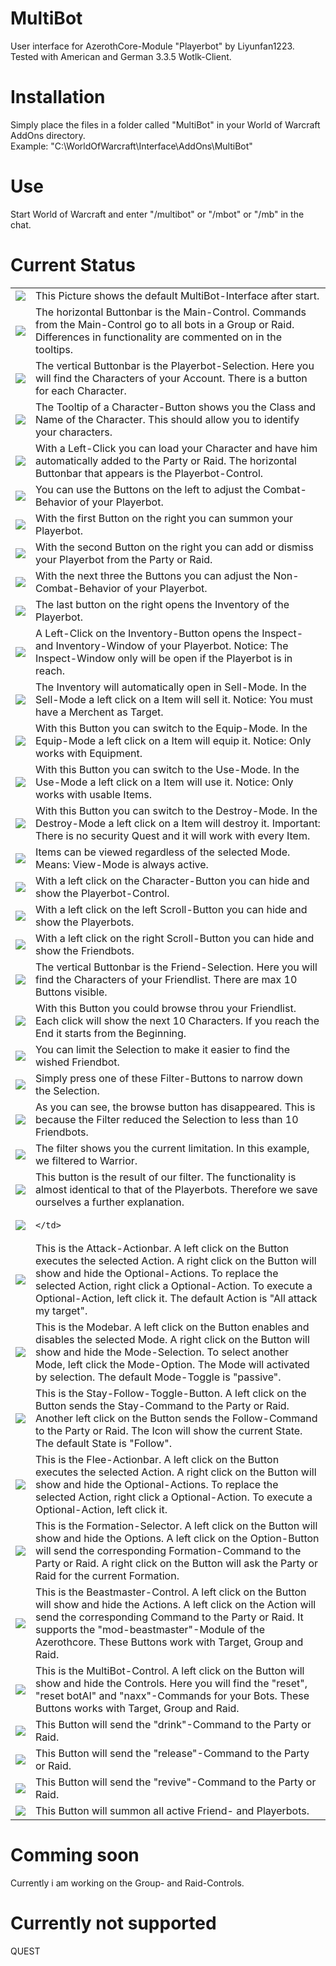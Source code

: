 # MultiBot
User interface for AzerothCore-Module "Playerbot" by Liyunfan1223.<br>
Tested with American and German 3.3.5 Wotlk-Client.
# Installation
Simply place the files in a folder called "MultiBot" in your World of Warcraft AddOns directory.<br>
Example: "C:\WorldOfWarcraft\Interface\AddOns\MultiBot"
# Use
Start World of Warcraft and enter "/multibot" or "/mbot" or "/mb" in the chat.
# Current Status
<table>
  <tr>
    <td><img src="https://github.com/Macx-Lio/MultiBot/blob/main/Screenshots/Handout-00-Start.png"></td>
    <td>
      This Picture shows the default MultiBot-Interface after start.
    </td>
  </tr>
  <tr>
    <td><img src="https://github.com/Macx-Lio/MultiBot/blob/main/Screenshots/Handout-00-Main-Control.png"></td>
    <td>
      The horizontal Buttonbar is the Main-Control.
      Commands from the Main-Control go to all bots in a Group or Raid.
      Differences in functionality are commented on in the tooltips.
    </td>
  </tr>
  <tr>
    <td><img src="https://github.com/Macx-Lio/MultiBot/blob/main/Screenshots/Handout-00-Playerbots.png"></td>
    <td>
      The vertical Buttonbar is the Playerbot-Selection.
      Here you will find the Characters of your Account.
      There is a button for each Character.
    </td>
  </tr>
  <tr>
    <td><img src="https://github.com/Macx-Lio/MultiBot/blob/main/Screenshots/Handout-00-Character-Info.png"></td>
    <td>
      The Tooltip of a Character-Button shows you the Class and Name of the Character.
      This should allow you to identify your characters.
    </td>
  </tr>
  <tr>
    <td><img src="https://github.com/Macx-Lio/MultiBot/blob/main/Screenshots/Handout-01-Playerbot-Online.png"></td>
    <td>
      With a Left-Click you can load your Character and have him automatically added to the Party or Raid.
      The horizontal Buttonbar that appears is the Playerbot-Control.
    </td>
  </tr>
  <tr>
    <td><img src="https://github.com/Macx-Lio/MultiBot/blob/main/Screenshots/Handout-01-Combat-Behaviour.png"></td>
    <td>
      You can use the Buttons on the left to adjust the Combat-Behavior of your Playerbot.
    </td>
  </tr>
  <tr>
    <td><img src="https://github.com/Macx-Lio/MultiBot/blob/main/Screenshots/Handout-01-Summon.png"></td>
    <td>
      With the first Button on the right you can summon your Playerbot.
    </td>
  </tr>
  <tr>
    <td><img src="https://github.com/Macx-Lio/MultiBot/blob/main/Screenshots/Handout-01-Group-And-Ungroup.png"></td>
    <td>
      With the second Button on the right you can add or dismiss your Playerbot from the Party or Raid.
    </td>
  </tr>
  <tr>
    <td><img src="https://github.com/Macx-Lio/MultiBot/blob/main/Screenshots/Handout-01-Non-Combat-Behaviour.png"></td>
    <td>
      With the next three the Buttons you can adjust the Non-Combat-Behavior of your Playerbot.
    </td>
  </tr>
  <tr>
    <td><img src="https://github.com/Macx-Lio/MultiBot/blob/main/Screenshots/Handout-01-Inventory.png"></td>
    <td>
      The last button on the right opens the Inventory of the Playerbot.
    </td>
  </tr>
  <tr>
    <td><img src="https://github.com/Macx-Lio/MultiBot/blob/main/Screenshots/Handout-02-Inspect-And-Inventory.png"></td>
    <td>
      A Left-Click on the Inventory-Button opens the Inspect- and Inventory-Window of your Playerbot.
      Notice: The Inspect-Window only will be open if the Playerbot is in reach.
    </td>
  </tr>
  <tr>
    <td><img src="https://github.com/Macx-Lio/MultiBot/blob/main/Screenshots/Handout-03-Sell-Mode.png"></td>
    <td>
      The Inventory will automatically open in Sell-Mode.
      In the Sell-Mode a left click on a Item will sell it.
      Notice: You must have a Merchent as Target.
    </td>
  </tr>
  <tr>
    <td><img src="https://github.com/Macx-Lio/MultiBot/blob/main/Screenshots/Handout-03-Equip-Mode.png"></td>
    <td>
      With this Button you can switch to the Equip-Mode.
      In the Equip-Mode a left click on a Item will equip it.
      Notice: Only works with Equipment.
    </td>
  </tr>
  <tr>
    <td><img src="https://github.com/Macx-Lio/MultiBot/blob/main/Screenshots/Handout-03-Use-Mode.png"></td>
    <td>
      With this Button you can switch to the Use-Mode.
      In the Use-Mode a left click on a Item will use it.
      Notice: Only works with usable Items.
    </td>
  </tr>
  <tr>
    <td><img src="https://github.com/Macx-Lio/MultiBot/blob/main/Screenshots/Handout-03-Destroy-Mode.png"></td>
    <td>
      With this Button you can switch to the Destroy-Mode.
      In the Destroy-Mode a left click on a Item will destroy it.
      Important: There is no security Quest and it will work with every Item.
    </td>
  </tr>
  <tr>
    <td><img src="https://github.com/Macx-Lio/MultiBot/blob/main/Screenshots/Handout-03-View-Mode.png"></td>
    <td>
      Items can be viewed regardless of the selected Mode.
      Means: View-Mode is always active.
    </td>
  </tr>
  <tr>
    <td><img src="https://github.com/Macx-Lio/MultiBot/blob/main/Screenshots/Handout-04-Hide-Playerbot-Control.png"></td>
    <td>
      With a left click on the Character-Button you can hide and show the Playerbot-Control.
    </td>
  </tr>
  <tr>
    <td><img src="https://github.com/Macx-Lio/MultiBot/blob/main/Screenshots/Handout-05-Hide-Playerbots.png"></td>
    <td>
      With a left click on the left Scroll-Button you can hide and show the Playerbots.
    </td>
  </tr>
  <tr>
    <td><img src="https://github.com/Macx-Lio/MultiBot/blob/main/Screenshots/Handout-06-Show-Friendbots.png"></td>
    <td>
      With a left click on the right Scroll-Button you can hide and show the Friendbots.
    </td>
  </tr>
  <tr>
    <td><img src="https://github.com/Macx-Lio/MultiBot/blob/main/Screenshots/Handout-06-Firendbots.png"></td>
    <td>
      The vertical Buttonbar is the Friend-Selection.
      Here you will find the Characters of your Friendlist.
      There are max 10 Buttons visible.
    </td>
  </tr>
  <tr>
    <td><img src="https://github.com/Macx-Lio/MultiBot/blob/main/Screenshots/Handout-06-Browse-Friendbots.png"></td>
    <td>
      With this Button you could browse throu your Friendlist.
      Each click will show the next 10 Characters.
      If you reach the End it starts from the Beginning.
    </td>
  </tr>
  <tr>
    <td><img src="https://github.com/Macx-Lio/MultiBot/blob/main/Screenshots/Handout-07-Filter-Selection.png"></td>
    <td>
      You can limit the Selection to make it easier to find the wished Friendbot.
    </td>
  </tr>
  <tr>
    <td><img src="https://github.com/Macx-Lio/MultiBot/blob/main/Screenshots/Handout-07-Filter-By-Classes.png"></td>
    <td>
      Simply press one of these Filter-Buttons to narrow down the Selection.
    </td>
  </tr>
  <tr>
    <td><img src="https://github.com/Macx-Lio/MultiBot/blob/main/Screenshots/Handout-08-No-Browse-Button.png"></td>
    <td>
      As you can see, the browse button has disappeared.
      This is because the Filter reduced the Selection to less than 10 Friendbots.
    </td>
  </tr>
  <tr>
    <td><img src="https://github.com/Macx-Lio/MultiBot/blob/main/Screenshots/Handout-08-Shows-Filter.png"></td>
    <td>
      The filter shows you the current limitation.
      In this example, we filtered to Warrior.
    </td>
  </tr>
  <tr>
    <td><img src="https://github.com/Macx-Lio/MultiBot/blob/main/Screenshots/Handout-08-Friendbot-Button.png"></td>
    <td>
      This button is the result of our filter.
      The functionality is almost identical to that of the Playerbots.
      Therefore we save ourselves a further explanation.
    </td>
  </tr>
  <tr>
    <td><img src="https://github.com/Macx-Lio/MultiBot/blob/main/Screenshots/Handout-09-Tank-Attack.png"></td>
    <td>
      
    </td>
  </tr>
  <tr>
    <td><img src="https://github.com/Macx-Lio/MultiBot/blob/main/Screenshots/Handout-09-Actionbar-Attack.png"></td>
    <td>
      This is the Attack-Actionbar.
      A left click on the Button executes the selected Action.
      A right click on the Button will show and hide the Optional-Actions.
      To replace the selected Action, right click a Optional-Action.
      To execute a Optional-Action, left click it.
      The default Action is "All attack my target".
    </td>
  </tr>
  <tr>
    <td><img src="https://github.com/Macx-Lio/MultiBot/blob/main/Screenshots/Handout-09-Modebar.png"></td>
    <td>
      This is the Modebar.
      A left click on the Button enables and disables the selected Mode.
      A right click on the Button will show and hide the Mode-Selection.
      To select another Mode, left click the Mode-Option.
      The Mode will activated by selection.
      The default Mode-Toggle is "passive".
    </td>
  </tr>
  <tr>
    <td><img src="https://github.com/Macx-Lio/MultiBot/blob/main/Screenshots/Handout-09-Stay-Follow.png"></td>
    <td>
      This is the Stay-Follow-Toggle-Button.
      A left click on the Button sends the Stay-Command to the Party or Raid.
      Another left click on the Button sends the Follow-Command to the Party or Raid.
      The Icon will show the current State.
      The default State is "Follow".
    </td>
  </tr>
  <tr>
    <td><img src="https://github.com/Macx-Lio/MultiBot/blob/main/Screenshots/Handout-09-Actionbar-Flee.png"></td>
    <td>
      This is the Flee-Actionbar.
      A left click on the Button executes the selected Action.
      A right click on the Button will show and hide the Optional-Actions.
      To replace the selected Action, right click a Optional-Action.
      To execute a Optional-Action, left click it.
    </td>
  </tr>
  <tr>
    <td><img src="https://github.com/Macx-Lio/MultiBot/blob/main/Screenshots/Handout-09-Formation.png"></td>
    <td>
      This is the Formation-Selector.
      A left click on the Button will show and hide the Options.
      A left click on the Option-Button will send the corresponding Formation-Command to the Party or Raid.
      A right click on the Button will ask the Party or Raid for the current Formation.
    </td>
  </tr>
  <tr>
    <td><img src="https://github.com/Macx-Lio/MultiBot/blob/main/Screenshots/Handout-09-Beastmaster.png"></td>
    <td>
      This is the Beastmaster-Control.
      A left click on the Button will show and hide the Actions.
      A left click on the Action will send the corresponding Command to the Party or Raid.
      It supports the "mod-beastmaster"-Module of the Azerothcore.
      These Buttons work with Target, Group and Raid.
    </td>
  </tr>
  <tr>
    <td><img src="https://github.com/Macx-Lio/MultiBot/blob/main/Screenshots/Handout-09-Control.png"></td>
    <td>
      This is the MultiBot-Control.
      A left click on the Button will show and hide the Controls.
      Here you will find the "reset", "reset botAI" and "naxx"-Commands for your Bots.
      These Buttons works with Target, Group and Raid.
    </td>
  </tr>
  <tr>
    <td><img src="https://github.com/Macx-Lio/MultiBot/blob/main/Screenshots/Handout-09-Drink.png"></td>
    <td>
      This Button will send the "drink"-Command to the Party or Raid.
    </td>
  </tr>
  <tr>
    <td><img src="https://github.com/Macx-Lio/MultiBot/blob/main/Screenshots/Handout-09-Release.png"></td>
    <td>
      This Button will send the "release"-Command to the Party or Raid.
    </td>
  </tr>
  <tr>
    <td><img src="https://github.com/Macx-Lio/MultiBot/blob/main/Screenshots/Handout-09-Revive.png"></td>
    <td>
      This Button will send the "revive"-Command to the Party or Raid.
    </td>
  </tr>
  <tr>
    <td><img src="https://github.com/Macx-Lio/MultiBot/blob/main/Screenshots/Handout-09-Summon.png"></td>
    <td>
      This Button will summon all active Friend- and Playerbots.
    </td>
  </tr>
</table>

# Comming soon
Currently i am working on the Group- and Raid-Controls.

# Currently not supported
QUEST
